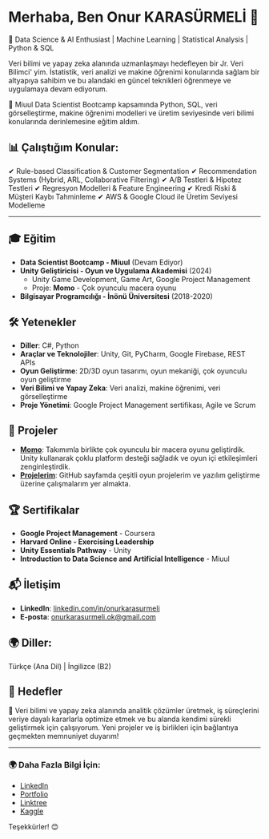 # Merhaba, Ben Onur KARASÜRMELİ 👋

🔹 Data Science & AI Enthusiast | Machine Learning | Statistical Analysis | Python & SQL

Veri bilimi ve yapay zeka alanında uzmanlaşmayı hedefleyen bir Jr. Veri Bilimci' yim. İstatistik, veri analizi ve makine öğrenimi konularında sağlam bir altyapıya sahibim ve bu alandaki en güncel teknikleri öğrenmeye ve uygulamaya devam ediyorum.

📌 Miuul Data Scientist Bootcamp kapsamında Python, SQL, veri görselleştirme, makine öğrenimi modelleri ve üretim seviyesinde veri bilimi konularında derinlemesine eğitim aldım.

## 📊 Çalıştığım Konular:
✔ Rule-based Classification & Customer Segmentation
✔ Recommendation Systems (Hybrid, ARL, Collaborative Filtering)
✔ A/B Testleri & Hipotez Testleri
✔ Regresyon Modelleri & Feature Engineering
✔ Kredi Riski & Müşteri Kaybı Tahminleme
✔ AWS & Google Cloud ile Üretim Seviyesi Modelleme

---

## 🎓 Eğitim
- **Data Scientist Bootcamp - Miuul** (Devam Ediyor)
- **Unity Geliştiricisi - Oyun ve Uygulama Akademisi** (2024)
  - Unity Game Development, Game Art, Google Project Management
  - Proje: **Momo** - Çok oyunculu macera oyunu
- **Bilgisayar Programcılığı - İnönü Üniversitesi** (2018-2020)
  
## 🛠️ Yetenekler
- **Diller**: C#, Python
- **Araçlar ve Teknolojiler**: Unity, Git, PyCharm, Google Firebase, REST APIs
- **Oyun Geliştirme**: 2D/3D oyun tasarımı, oyun mekaniği, çok oyunculu oyun geliştirme
- **Veri Bilimi ve Yapay Zeka**: Veri analizi, makine öğrenimi, veri görselleştirme
- **Proje Yönetimi**: Google Project Management sertifikası, Agile ve Scrum

## 💼 Projeler
- **[Momo]([https://github.com/username/momo](https://github.com/onatzgn/BootcampUnityGrup43))**: Takımımla birlikte çok oyunculu bir macera oyunu geliştirdik. Unity kullanarak çoklu platform desteği sağladık ve oyun içi etkileşimleri zenginleştirdik.
- **[Projelerim](https://github.com/onurkrsrml)**: GitHub sayfamda çeşitli oyun projelerim ve yazılım geliştirme üzerine çalışmalarım yer almakta.

## 🏆 Sertifikalar
- **Google Project Management** - Coursera
- **Harvard Online - Exercising Leadership**
- **Unity Essentials Pathway** - Unity
- **Introduction to Data Science and Artificial Intelligence** - Miuul

## 📬 İletişim
- **LinkedIn**: [linkedin.com/in/onurkarasurmeli](https://www.linkedin.com/in/onurkarasurmeli)
- **E-posta**: [onurkarasurmeli.ok@gmail.com](mailto:onurkarasurmeli.ok@gmail.com)

## 🌍 Diller:
Türkçe (Ana Dil) | İngilizce (B2)

## 🎯 Hedefler
🚀 Veri bilimi ve yapay zeka alanında analitik çözümler üretmek, iş süreçlerini veriye dayalı kararlarla optimize etmek ve bu alanda kendimi sürekli geliştirmek için çalışıyorum. Yeni projeler ve iş birlikleri için bağlantıya geçmekten memnuniyet duyarım!

---

### 🌍 Daha Fazla Bilgi İçin:
- [LinkedIn](https://www.linkedin.com/in/onurkarasurmeli)
- [Portfolio](https://onurkarasurmeli.com.tr)
- [Linktree](https://linktr.ee/onurkarasurmeli)
- [Kaggle](https://www.kaggle.com/onurkarasurmeli)


Teşekkürler! 😊
